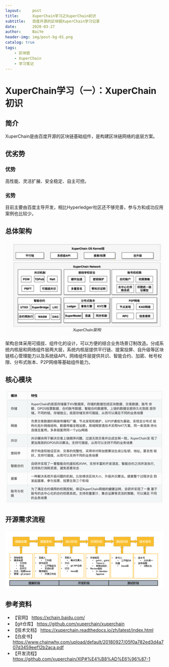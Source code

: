 ```yaml
---
layout:     post
title:      XuperChain学习之XuperChain初识
subtitle:   百度开源的区块链XuperChain学习记录
date:       2020-03-27
author:     BaiYe
header-img: img/post-bg-01.png
catalog: true
tags:
    - 区块链
    - XuperChain
    - 学习笔记
---
```


# XuperChain学习（一）：XuperChain初识

## 简介
XuperChain是由百度开源的区块链基础组件，是构建区块链网络的底层方案。

## 优劣势

### 优势
高性能、灵活扩展、安全稳定、自主可控。

### 劣势
目前主要由百度主导开发，相比Hyperledger社区还不够完善，参与方和成功应用案例也比较少。

## 总体架构
![XuperChain架构](https://raw.githubusercontent.com/chunhui01/chunhui01.github.io/master/img/post_bg/XuperChain架构.png)

架构总体采用可插拔、组件化的设计，可以方便的结合业务场景订制改造。分成系统内核层和网络组件层两大层，系统内核层提供平行链、提案投屏、自升级等区块链核心管理能力以及系统级API，网络组件层提供共识、智能合约、加密、帐号权限、分布式账本、P2P网络等基础组件能力。

## 核心模块
![XuperChain核心模块](https://raw.githubusercontent.com/chunhui01/chunhui01.github.io/master/img/post_bg/XuperChain-Core-Module.png)

## 开源需求流程
![XuperChain开源需求研发流程](https://raw.githubusercontent.com/chunhui01/chunhui01.github.io/master/img/post_bg/XuperChain需求流程.png)

## 参考资料
- 【官网】 https://xchain.baidu.com/
- 【git仓库】 https://github.com/xuperchain/xuperchain
- 【技术文档】 https://xuperchain.readthedocs.io/zh/latest/index.html
- 【白皮书】 https://www.chainwhy.com/upload/default/20180927/05f0a782ed3d4a707d3459eef12b2aca.pdf
- 【开发流程】 https://github.com/xuperchain/XIP#%E4%B8%AD%E6%96%87-1
